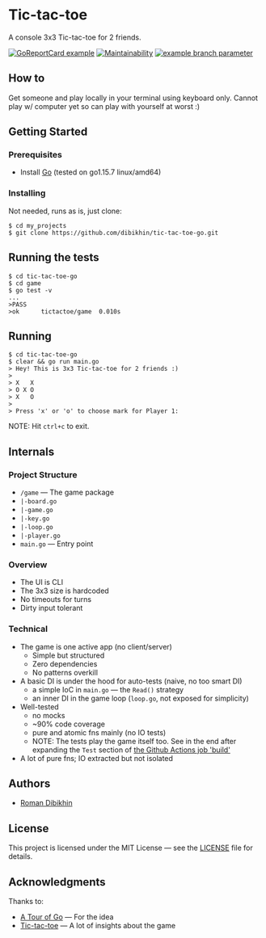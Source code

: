 # Tic-tac-toe

A console 3x3 Tic-tac-toe for 2 friends.

[![GoReportCard example](https://goreportcard.com/badge/github.com/dibikhin/tic-tac-toe-go)](https://goreportcard.com/report/github.com/dibikhin/tic-tac-toe-go) [![Maintainability](https://api.codeclimate.com/v1/badges/229dc45729c3983e99a9/maintainability)](https://codeclimate.com/github/dibikhin/tic-tac-toe-go/maintainability) [![example branch parameter](https://github.com/dibikhin/tic-tac-toe-go/actions/workflows/go.yml/badge.svg?branch=main)](https://github.com/dibikhin/tic-tac-toe-go/actions/workflows/go.yml)

## How to

Get someone and play locally in your terminal using keyboard only. Cannot play w/ computer yet so can play with yourself at worst :)

## Getting Started

### Prerequisites
- Install [Go](https://golang.org/doc/install) (tested on go1.15.7 linux/amd64)

### Installing
Not needed, runs as is, just clone:
```
$ cd my_projects
$ git clone https://github.com/dibikhin/tic-tac-toe-go.git
```

## Running the tests
```
$ cd tic-tac-toe-go
$ cd game
$ go test -v
...
>PASS
>ok      tictactoe/game  0.010s
```

## Running
```
$ cd tic-tac-toe-go
$ clear && go run main.go
> Hey! This is 3x3 Tic-tac-toe for 2 friends :)
>
> X   X
> O X O
> X   O
>
> Press 'x' or 'o' to choose mark for Player 1:
```

NOTE: Hit `ctrl+c` to exit.

## Internals

### Project Structure
- `/game` — The game package
- `|-board.go`
- `|-game.go`
- `|-key.go`
- `|-loop.go`
- `|-player.go`
- `main.go` — Entry point

### Overview
- The UI is CLI
- The 3x3 size is hardcoded
- No timeouts for turns
- Dirty input tolerant

### Technical
- The game is one active app (no client/server)
  - Simple but structured
  - Zero dependencies
  - No patterns overkill
- A basic DI is under the hood for auto-tests (naive, no too smart DI)
  - a simple IoC in `main.go` — the `Read()` strategy
  - an inner DI in the game loop (`loop.go`, not exposed for simplicity)
- Well-tested
  - no mocks
  - ~90% code coverage
  - pure and atomic fns mainly (no IO tests)
  - NOTE: The tests play the game itself too. See in the end after expanding the `Test` section of [the Github Actions job 'build'](https://github.com/dibikhin/tic-tac-toe-go/runs/2290602609?check_suite_focus=true)
- A lot of pure fns; IO extracted but not isolated


## Authors
- [Roman Dibikhin](https://github.com/dibikhin)

## License
This project is licensed under the MIT License — see the [LICENSE](./LICENSE) file for details.

## Acknowledgments
Thanks to:
- [A Tour of Go](https://tour.golang.org/welcome/1) — For the idea
- [Tic-tac-toe](https://en.wikipedia.org/wiki/Tic-tac-toe) — A lot of insights about the game

